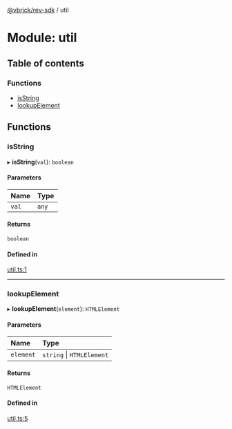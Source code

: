 [@vbrick/rev-sdk](../README.md) / util

# Module: util

## Table of contents

### Functions

- [isString](util.md#isstring)
- [lookupElement](util.md#lookupelement)

## Functions

### isString

▸ **isString**(`val`): `boolean`

#### Parameters

| Name | Type |
| :------ | :------ |
| `val` | `any` |

#### Returns

`boolean`

#### Defined in

[util.ts:1](https://github.com/vbrick/rev-sdk-js/blob/e732619/src/util.ts#L1)

___

### lookupElement

▸ **lookupElement**(`element`): `HTMLElement`

#### Parameters

| Name | Type |
| :------ | :------ |
| `element` | `string` \| `HTMLElement` |

#### Returns

`HTMLElement`

#### Defined in

[util.ts:5](https://github.com/vbrick/rev-sdk-js/blob/e732619/src/util.ts#L5)
